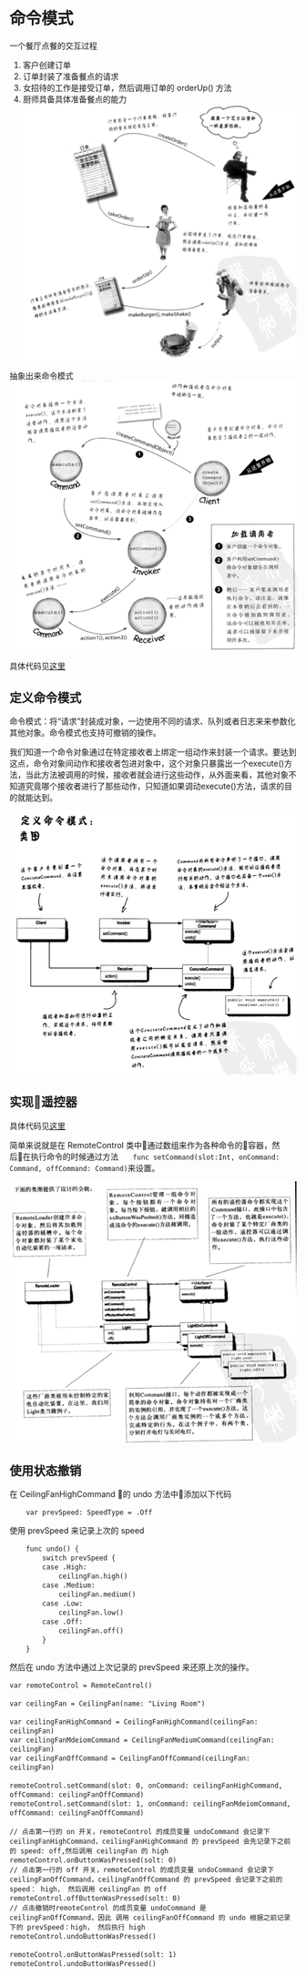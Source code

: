 # 命令模式
一个餐厅点餐的交互过程
1. 客户创建订单
2. 订单封装了准备餐点的请求
3. 女招待的工作是接受订单，然后调用订单的 orderUp() 方法
4. 厨师具备具体准备餐点的能力
![](./images/06-command-pattern-1.png)

抽象出来命令模式
![](./images/06-command-pattern-2.png)

具体代码见[这里](./code/06-command-pattern/01-Command)

## 定义命令模式
命令模式：将“请求”封装成对象，一边使用不同的请求、队列或者日志来来参数化其他对象。命令模式也支持可撤销的操作。

我们知道一个命令对象通过在特定接收者上绑定一组动作来封装一个请求。要达到这点，命令对象间动作和接收者包进对象中，这个对象只暴露出一个execute()方法，当此方法被调用的时候，接收者就会进行这些动作，从外面来看，其他对象不知道究竟哪个接收者进行了那些动作，只知道如果调动execute()方法，请求的目的就能达到。

![](./images/06-command-pattern-3.png)

## 实现遥控器
具体代码见[这里](./code/06-command-pattern/02-Command)

简单来说就是在 RemoteControl 类中通过数组来作为各种命令的容器，然后在执行命令的时候通过方法 `    func setCommand(slot:Int, onCommand: Command, offCommand: Command) `来设置。

![](./images/06-command-pattern-4.png)

## 使用状态撤销

在 CeilingFanHighCommand 的 undo 方法中添加以下代码

```
    var prevSpeed: SpeedType = .Off
```
使用 prevSpeed 来记录上次的 speed

```
    func undo() {
        switch prevSpeed {
        case .High:
            ceilingFan.high()
        case .Medium:
            ceilingFan.medium()
        case .Low:
            ceilingFan.low()
        case .Off:
            ceilingFan.off()
        }
    }
```
然后在 undo 方法中通过上次记录的 prevSpeed 来还原上次的操作。

```
var remoteControl = RemoteControl()

var ceilingFan = CeilingFan(name: "Living Room")

var ceilingFanHighCommand = CeilingFanHighCommand(ceilingFan: ceilingFan)
var ceilingFanMdeiomCommand = CeilingFanMediumCommand(ceilingFan: ceilingFan)
var ceilingFanOffCommand = CeilingFanOffCommand(ceilingFan: ceilingFan)

remoteControl.setCommand(slot: 0, onCommand: ceilingFanHighCommand, offCommand: ceilingFanOffCommand)
remoteControl.setCommand(slot: 1, onCommand: ceilingFanMdeiomCommand, offCommand: ceilingFanOffCommand)

// 点击第一行的 on 开关，remoteControl 的成员变量 undoCommand 会记录下 ceilingFanHighCommand，ceilingFanHighCommand 的 prevSpeed 会先记录下之前的 speed: off,然后调用 ceilingFan 的 high
remoteControl.onButtonWasPressed(solt: 0)
// 点击第一行的 off 开关，remoteControl 的成员变量 undoCommand 会记录下 ceilingFanOffCommand，ceilingFanOffCommand 的 prevSpeed 会记录下之前的speed： high， 然后调用 ceilingFan 的 off
remoteControl.offButtonWasPressed(solt: 0)
// 点击撤销时remoteControl 的成员变量 undoCommand 是 ceilingFanOffCommand，因此 调用 ceilingFanOffCommand 的 undo 根据之前记录下的 prevSpeed：high， 然后执行 high
remoteControl.undoButtonWasPressed()

remoteControl.onButtonWasPressed(solt: 1)
remoteControl.undoButtonWasPressed()
```

